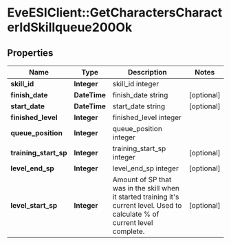 # EveESIClient::GetCharactersCharacterIdSkillqueue200Ok

## Properties
Name | Type | Description | Notes
------------ | ------------- | ------------- | -------------
**skill_id** | **Integer** | skill_id integer | 
**finish_date** | **DateTime** | finish_date string | [optional] 
**start_date** | **DateTime** | start_date string | [optional] 
**finished_level** | **Integer** | finished_level integer | 
**queue_position** | **Integer** | queue_position integer | 
**training_start_sp** | **Integer** | training_start_sp integer | [optional] 
**level_end_sp** | **Integer** | level_end_sp integer | [optional] 
**level_start_sp** | **Integer** | Amount of SP that was in the skill when it started training it&#39;s current level. Used to calculate % of current level complete. | [optional] 


